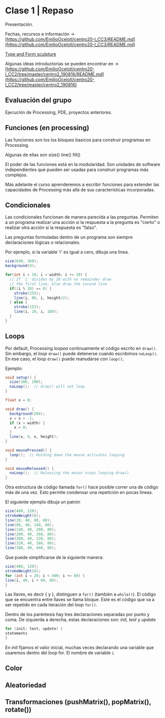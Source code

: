 
# Clase 1 | Repaso

Presentación.

Fechas, recursos e información -> [https://github.com/EmilioOcelotl/centro20-I_CC3/README.md](https://github.com/EmilioOcelotl/centro20-I_CC3/README.md)

[Type and Form sculpture](https://devart.withgoogle.com/#/catalogued/6682104213536768)

Algunas ideas introductorias se pueden encontrar en -> [https://github.com/EmilioOcelotl/centro20-I_CC2/tree/master/centro2_190816/README.md](https://github.com/EmilioOcelotl/centro20-I_CC2/tree/master/centro2_190816)

## Evaluación del grupo

Ejecución de Processing, PDE, proyectos anteriores. 

## Funciones (en processing)

Las funciones son los los bloques basicos para construir programas en Processing. 

Algunas de ellas son size() line() fill() 

El poder de las funciones está en la modularidad. Son unidades de software independientes que pueden ser usadas para construir programas más complejos. 

Más adelante el curso aprenderemos a escribir funciones para extender las capacidades de Processing más allá de sus características incorporadas. 

## Condicionales

Las condicionales funcionan de manera parecida a las preguntas. Permiten a un programa realizar una acción si la respuesta a la pregunta es "cierto" o realizar otra acción si la respuesta es "falso". 

Las preguntas formuladas dentro de un programa son siempre declaraciones lógicas o relacionales. 

Por ejemplo, si la variable 'i' es igual a cero, dibuja una línea.

```java
size(640, 360);
background(0);

for(int i = 10; i < width; i += 10) {
  // If 'i' divides by 20 with no remainder draw 
  // the first line, else draw the second line
  if((i % 20) == 0) {
    stroke(255);
    line(i, 80, i, height/2);
  } else {
    stroke(153);
    line(i, 20, i, 180); 
  }
}
```
## Loops

Por default, Processing *loopea* continuamente el código escrito en `draw()`. Sin embargo, el *loop* `draw()` puede detenerse cuando escribimos `noLoop()`. En ese caso, el loop `draw()` puede reanudarse con `loop()`; 

Ejemplo: 

```java 
void setup() {
  size(200, 200);
  noLoop();  // draw() will not loop
}

float x = 0;

void draw() {
  background(204);
  x = x + .1;
  if (x > width) {
    x = 0;
  }
  line(x, 0, x, height); 
}

void mousePressed() {
  loop();  // Holding down the mouse activates looping
}

void mouseReleased() {
  noLoop();  // Releasing the mouse stops looping draw()
}
``` 
Otra estructura de código llamada `for()` hace posible correr una de código más de una vez. Esto permite condensar una repetición en pocas líneas. 

El siguiente ejemplo dibuja un patrón 

```java
size(480, 120);
strokeWeight(8);
line(20, 40, 80, 80);
line(80, 40, 140, 80);
line(140, 40, 200, 80);
line(200, 40, 260, 80);
line(260, 40, 320, 80);
line(320, 40, 380, 80);
line(380, 40, 440, 80);
```

Que puede simplificarse de la siguiente manera: 

```java
size(480, 120);
strokeWeight(8);
for (int i = 20; i < 400; i += 60) {
line(i, 40, i + 60, 80);
}
```

Las llaves, es decir { y }, distinguen a `for()` (también a `while()`). El código que se encuentra entre llaves se llama bloque. Este es el código que va a ser repetido en cada iteración del *loop* `for()`. 

Dentro de los paréntesis hay tres declaraciones separadas por punto y coma. De izquierda a derecha, estas declaraciones son: *init, test* y *update*

```java
for (init; test; update) {
statements
}
```

En *init* fijamos el valor inicial, muchas veces declarando una variable que usaremos dentro del loop for. El nombre de variable `i` 

## Color

## Aleatoriedad

## Transformaciones (pushMatrix(), popMatrix(), rotate())
